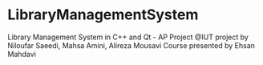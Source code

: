 # LibraryManagementSystem
Library Management System in C++ and Qt - AP Project @IUT
project by Niloufar Saeedi, Mahsa Amini, Alireza Mousavi
Course presented by Ehsan Mahdavi
